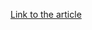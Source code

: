 [Link to the article](https://securityaffairs.com/176964/apt/operation-synchole-lazarus-apt-targets-supply-chains-in-south-korea.html)
